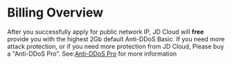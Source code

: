 # Billing Overview
     
  After you successfully apply for public network IP, JD Cloud will **free** provide you with the highest 2Gb default Anti-DDoS Basic. If you need more attack protection, or if you need more protection from JD Cloud,
  Please buy a "Anti-DDoS Pro". See:[Anti-DDoS Pro](https://www.jdcloud.com/products/ipanti) for more information
     
    
